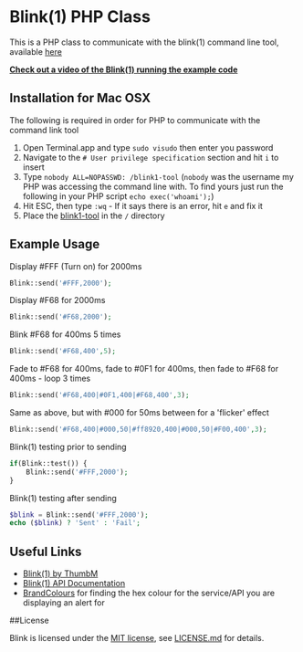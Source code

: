 # Blink(1) PHP Class

This is a PHP class to communicate with the blink(1) command line tool, available [here](http://thingm.com/products/blink-1.html)

**[Check out a video of the Blink(1) running the example code](https://vimeo.com/71085950)**

## Installation for Mac OSX

The following is required in order for PHP to communicate with the command link tool

1. Open Terminal.app and type `sudo visudo` then enter you password
2. Navigate to the `# User privilege specification` section and hit `i` to insert
3. Type `nobody ALL=NOPASSWD: /blink1-tool`
(`nobody` was the username my PHP was accessing the command line with. To find yours just run the following in your PHP script `echo exec('whoami');`)
4. Hit ESC, then type `:wq` - If it says there is an error, hit `e` and fix it
5. Place the [blink1-tool](http://thingm.com/products/blink-1.html) in the `/` directory 

## Example Usage

Display #FFF (Turn on) for 2000ms
```php
Blink::send('#FFF,2000');
```

Display #F68 for 2000ms
```php
Blink::send('#F68,2000');
```

Blink #F68 for 400ms 5 times
```php
Blink::send('#F68,400',5);
```

Fade to #F68 for 400ms, fade to #0F1 for 400ms, then fade to #F68 for 400ms - loop 3 times
```php
Blink::send('#F68,400|#0F1,400|#F68,400',3);
```

Same as above, but with #000 for 50ms between for a 'flicker' effect
```php
Blink::send('#F68,400|#000,50|#ff8920,400|#000,50|#F00,400',3);
```

Blink(1) testing prior to sending
```php
if(Blink::test()) {
    Blink::send('#FFF,2000');
}
```

Blink(1) testing after sending
```php
$blink = Blink::send('#FFF,2000');
echo ($blink) ? 'Sent' : 'Fail';
```

## Useful Links

* [Blink(1) by ThumbM](http://thingm.com/products/blink-1.htm)
* [Blink(1) API Documentation](https://github.com/todbot/blink1/tree/master/docs)
* [BrandColours](http://brandcolors.net) for finding the hex colour for the service/API you are displaying an alert for

##License

Blink is licensed under the [MIT license](http://opensource.org/licenses/MIT), see [LICENSE.md](https://github.com/jamiebicknell/Blink/blob/master/LICENSE.md) for details.